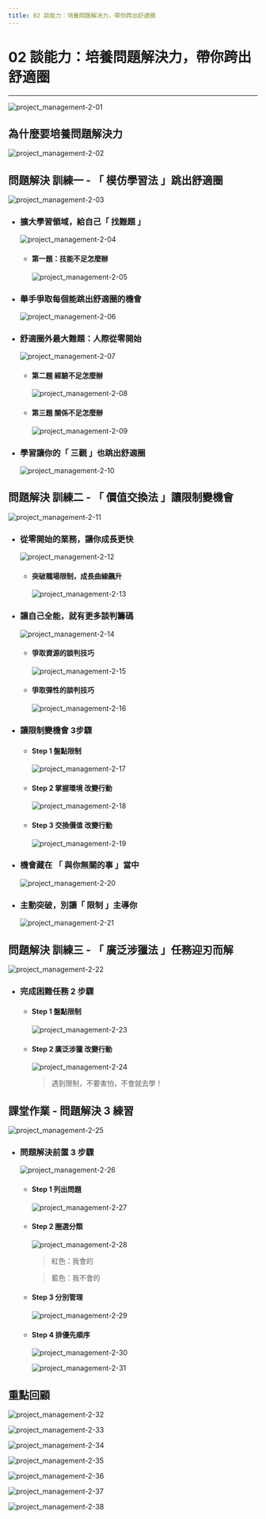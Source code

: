 ```yaml
---
title: 02 談能力：培養問題解決力，帶你跨出舒適圈
---
```


# 02 談能力：培養問題解決力，帶你跨出舒適圈
---

![project_management-2-01](/docFubon/project_management/project_management-2-01.png)

## 為什麼要培養問題解決力
  ![project_management-2-02](/docFubon/project_management/project_management-2-02.png)

## 問題解決 訓練一 - 「 模仿學習法 」跳出舒適圈
  ![project_management-2-03](/docFubon/project_management/project_management-2-03.png)

  - ### 擴大學習領域，給自己「 找難題 」
    ![project_management-2-04](/docFubon/project_management/project_management-2-04.png)

    - #### 第一題：技能不足怎麼辦
      ![project_management-2-05](/docFubon/project_management/project_management-2-05.png)

  - ### 舉手爭取每個能跳出舒適圈的機會
    ![project_management-2-06](/docFubon/project_management/project_management-2-06.png)

  - ### 舒適圈外最大難題：人際從零開始
    ![project_management-2-07](/docFubon/project_management/project_management-2-07.png)

    - #### 第二題 經驗不足怎麼辦
      ![project_management-2-08](/docFubon/project_management/project_management-2-08.png)

    - #### 第三題 關係不足怎麼辦
      ![project_management-2-09](/docFubon/project_management/project_management-2-09.png)

  - ### 學習讓你的「 三觀 」也跳出舒適圈
    ![project_management-2-10](/docFubon/project_management/project_management-2-10.png)


## 問題解決 訓練二 - 「 價值交換法 」讓限制變機會
  ![project_management-2-11](/docFubon/project_management/project_management-2-11.png)

  - ### 從零開始的業務，讓你成長更快
    ![project_management-2-12](/docFubon/project_management/project_management-2-12.png)

    - #### 突破職場限制，成長曲線飆升
      ![project_management-2-13](/docFubon/project_management/project_management-2-13.png)

  - ### 讓自己全能，就有更多談判籌碼
    ![project_management-2-14](/docFubon/project_management/project_management-2-14.png)

    - #### 爭取資源的談判技巧
      ![project_management-2-15](/docFubon/project_management/project_management-2-15.png)

    - #### 爭取彈性的談判技巧
      ![project_management-2-16](/docFubon/project_management/project_management-2-16.png)

  - ### 讓限制變機會 3步驟
    - #### Step 1 盤點限制
      ![project_management-2-17](/docFubon/project_management/project_management-2-17.png)

    - #### Step 2 掌握環境 改變行動
      ![project_management-2-18](/docFubon/project_management/project_management-2-18.png)

    - #### Step 3 交換價值 改變行動
      ![project_management-2-19](/docFubon/project_management/project_management-2-19.png)

  - ### 機會藏在 「 與你無關的事 」當中
    ![project_management-2-20](/docFubon/project_management/project_management-2-20.png)

  - ### 主動突破，別讓「 限制 」主導你
    ![project_management-2-21](/docFubon/project_management/project_management-2-21.png)

## 問題解決 訓練三 - 「 廣泛涉獵法 」任務迎刃而解
  ![project_management-2-22](/docFubon/project_management/project_management-2-22.png)
  
  - ### 完成困難任務 2 步驟
    - #### Step 1 盤點限制
      ![project_management-2-23](/docFubon/project_management/project_management-2-23.png)

    - #### Step 2 廣泛涉獵 改變行動
      ![project_management-2-24](/docFubon/project_management/project_management-2-24.png)

      > 遇到限制，不要害怕，不會就去學！

## 課堂作業 - 問題解決 3 練習
  ![project_management-2-25](/docFubon/project_management/project_management-2-25.png)
  - ### 問題解決前置 3 步驟
    ![project_management-2-26](/docFubon/project_management/project_management-2-26.png)

    - #### Step 1 列出問題
      ![project_management-2-27](/docFubon/project_management/project_management-2-27.png)

    - #### Step 2 圈選分類
      ![project_management-2-28](/docFubon/project_management/project_management-2-28.png)
      > 紅色：我會的

      > 藍色：我不會的

    - #### Step 3 分別管理
      ![project_management-2-29](/docFubon/project_management/project_management-2-29.png)
    
    - #### Step 4 排優先順序
      ![project_management-2-30](/docFubon/project_management/project_management-2-30.png)

      ![project_management-2-31](/docFubon/project_management/project_management-2-31.png)

## 重點回顧
  ![project_management-2-32](/docFubon/project_management/project_management-2-32.png)

  ![project_management-2-33](/docFubon/project_management/project_management-2-33.png)

  ![project_management-2-34](/docFubon/project_management/project_management-2-34.png)

  ![project_management-2-35](/docFubon/project_management/project_management-2-35.png)

  ![project_management-2-36](/docFubon/project_management/project_management-2-36.png)

  ![project_management-2-37](/docFubon/project_management/project_management-2-37.png)
  
  ![project_management-2-38](/docFubon/project_management/project_management-2-38.png)
